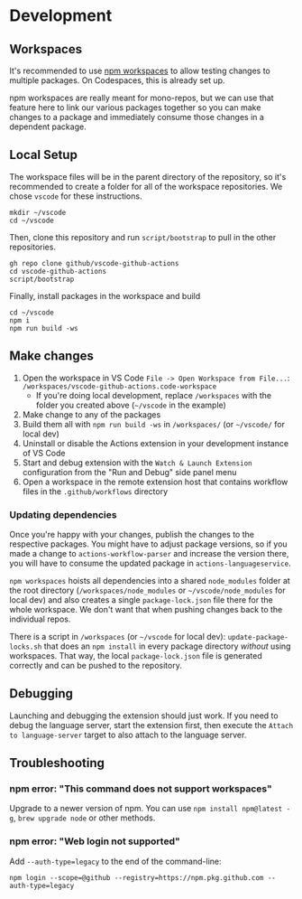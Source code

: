 # Development

## Workspaces

It's recommended to use [npm workspaces](https://docs.npmjs.com/cli/v8/using-npm/workspaces) to allow testing changes to multiple packages. On Codespaces, this is already set up.

npm workspaces are really meant for mono-repos, but we can use that feature here to link our various packages together so you can make changes to a package and immediately consume those changes in a dependent package.

## Local Setup

The workspace files will be in the parent directory of the repository, so it's recommended to create a folder for all of the workspace repositories. We chose `vscode` for these instructions.

```shell
mkdir ~/vscode
cd ~/vscode
```

Then, clone this repository and run `script/bootstrap` to pull in the other repositories.

```shell
gh repo clone github/vscode-github-actions
cd vscode-github-actions
script/bootstrap
```

Finally, install packages in the workspace and build

```shell
cd ~/vscode
npm i
npm run build -ws
```

## Make changes

1. Open the workspace in VS Code `File -> Open Workspace from File...`: `/workspaces/vscode-github-actions.code-workspace`
    - If you're doing local development, replace `/workspaces` with the folder you created above (`~/vscode` in the example)
1. Make change to any of the packages
1. Build them all with `npm run build -ws` in `/workspaces/` (or `~/vscode/` for local dev)
1. Uninstall or disable the Actions extension in your development instance of VS Code
1. Start and debug extension with the `Watch & Launch Extension` configuration from the "Run and Debug" side panel menu
1. Open a workspace in the remote extension host that contains workflow files in the `.github/workflows` directory

### Updating dependencies

Once you're happy with your changes, publish the changes to the respective packages. You might have to adjust package versions, so if you made a change to `actions-workflow-parser` and increase the version there, you will have to consume the updated package in `actions-languageservice`.

`npm workspaces` hoists all dependencies into a shared `node_modules` folder at the root directory (`/workspaces/node_modules` or `~/vscode/node_modules` for local dev) and also creates a single `package-lock.json` file there for the whole workspace. We don't want that when pushing changes back to the individual repos.

There is a script in `/workspaces` (or `~/vscode` for local dev): `update-package-locks.sh` that does an `npm install` in every package directory _without_ using workspaces. That way, the local `package-lock.json` file is generated correctly and can be pushed to the repository.

## Debugging

Launching and debugging the extension should just work. If you need to debug the language server, start the extension first, then execute the `Attach to language-server` target to also attach to the language server.

## Troubleshooting

### npm error: "This command does not support workspaces"

Upgrade to a newer version of npm. You can use `npm install npm@latest -g`, `brew upgrade node` or other methods.

### npm error: "Web login not supported"

Add `--auth-type=legacy` to the end of the command-line:

```shell
npm login --scope=@github --registry=https://npm.pkg.github.com --auth-type=legacy
```
